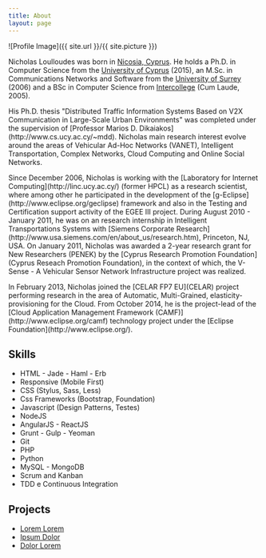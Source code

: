```yaml
---
title: About
layout: page
---
```

![Profile Image]({{ site.url }}/{{ site.picture }})

Nicholas Loulloudes was born in [Nicosia, Cyprus](http://en.wikipedia.org/wiki/Nicosia). He holds a Ph.D. in Computer Science from the [University of Cyprus](http://www.cs.ucy.ac.cy/) (2015), an M.Sc. in Communications Networks and Software from the [University of Surrey](http://www.surrey.ac.uk/) (2006) and a BSc in Computer Science from [Intercollege](http://www.unic.ac.cy/) (Cum Laude, 2005).

<p> His Ph.D. thesis "Distributed Traffic Information Systems Based on V2X Communication in Large-Scale Urban Environments" was completed under the supervision of [Professor Marios D. Dikaiakos](http://www.cs.ucy.ac.cy/~mdd). Nicholas main research interest evolve around the areas of Vehicular Ad-Hoc Networks (VANET), Intelligent Transportation, Complex Networks, Cloud Computing and Online Social Networks.</p>

<p> Since December 2006, Nicholas is working with the [Laboratory for Internet Computing](http://linc.ucy.ac.cy/) (former HPCL) as a research scientist, where among other he participated in the development of the [g-Eclipse](http://www.eclipse.org/geclipse) framework and also in the Testing and Certification support activity of the EGEE III project. During August 2010 - January 2011, he was on an research internship in Intelligent Transportations Systems with [Siemens Corporate Research](http://www.usa.siemens.com/en/about_us/research.htm), Princeton, NJ, USA. On January 2011, Nicholas was awarded a 2-year research grant for New Researchers (PENEK) by the [Cyprus Research Promotion Foundation](Cyprus Reseach Promotion Foundation), in the context of which, the V-Sense - A Vehicular Sensor Network Infrastructure project was realized.</p>

<p> In February 2013, Nicholas joined the [CELAR FP7 EU](CELAR) project performing research in the area of Automatic, Multi-Grained, elasticity-provisioning for the Cloud. From October 2014, he is the project-lead of the [Cloud Application Management Framework (CAMF)](http://www.eclipse.org/camf) technology project under the [Eclipse Foundation](http://www.eclipse.org/).</p>

<h2>Skills</h2>

<ul class="skill-list">
	<li>HTML - Jade - Haml - Erb</li>
	<li>Responsive (Mobile First)</li>
	<li>CSS (Stylus, Sass, Less)</li>
	<li>Css Frameworks (Bootstrap, Foundation)</li>
	<li>Javascript (Design Patterns, Testes)</li>
	<li>NodeJS</li>
	<li>AngularJS - ReactJS</li>
	<li>Grunt - Gulp - Yeoman</li>
	<li>Git</li>
	<li>PHP</li>
	<li>Python</li>
	<li>MySQL - MongoDB</li>
	<li>Scrum and Kanban</li>
	<li>TDD e Continuous Integration</li>
</ul>

<h2>Projects</h2>

<ul>
	<li><a href="https://github.com/">Lorem Lorem</a></li>
	<li><a href="https://github.com/">Ipsum Dolor</a></li>
	<li><a href="https://github.com/">Dolor Lorem</a></li>
</ul>
